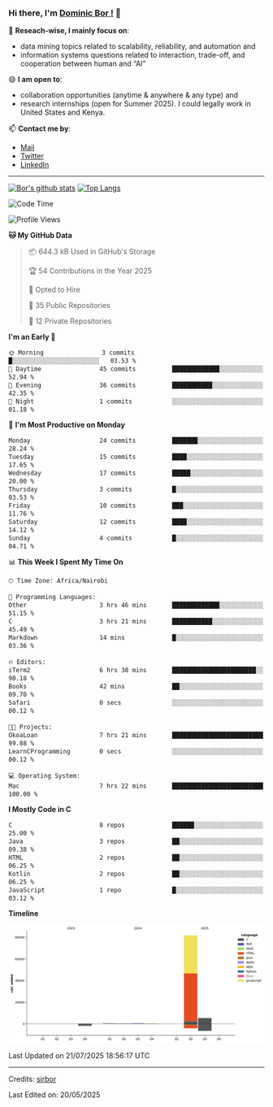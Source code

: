 ### Hi there, I'm [Dominic Bor !](https://www.dominicbor.me/) 👋

🔭 **Reseach-wise, I mainly focus on**:

- data mining topics related to scalability, reliability, and automation and
- information systems questions related to interaction, trade-off, and cooperation between human and “AI”

😄 **I am open to**:

- collaboration opportunities (anytime & anywhere & any type) and
- research internships (open for Summer 2025). I could legally work in United States and Kenya.

📫 **Contact me by**:

- [Mail](mailto:dominicbor@icloud.com)
- [Twitter](https://twitter.com/Kd_Bpr)
- [LinkedIn](https://www.linkedin.com/in/sirbor/)

---

[![Bor's github stats](https://github-readme-stats.vercel.app/api?username=sirbor&theme=material-palenight&count_private=true&hide=contribs)](https://github.com/anuraghazra/github-readme-stats)
[![Top Langs](https://github-readme-stats.vercel.app/api/top-langs/?username=sirbor&theme=material-palenight&hide=Jupyter&layout=compact)](https://github.com/anuraghazra/github-readme-stats)

<!--START_SECTION:waka-->
![Code Time](http://img.shields.io/badge/Code%20Time-921%20hrs%206%20mins-blue)

![Profile Views](http://img.shields.io/badge/Profile%20Views-0-blue)

**🐱 My GitHub Data** 

> 📦 644.3 kB Used in GitHub's Storage 
 > 
> 🏆 54 Contributions in the Year 2025
 > 
> 💼 Opted to Hire
 > 
> 📜 35 Public Repositories 
 > 
> 🔑 12 Private Repositories 
 > 
**I'm an Early 🐤** 

```text
🌞 Morning                3 commits           █░░░░░░░░░░░░░░░░░░░░░░░░   03.53 % 
🌆 Daytime                45 commits          █████████████░░░░░░░░░░░░   52.94 % 
🌃 Evening                36 commits          ███████████░░░░░░░░░░░░░░   42.35 % 
🌙 Night                  1 commits           ░░░░░░░░░░░░░░░░░░░░░░░░░   01.18 % 
```
📅 **I'm Most Productive on Monday** 

```text
Monday                   24 commits          ███████░░░░░░░░░░░░░░░░░░   28.24 % 
Tuesday                  15 commits          ████░░░░░░░░░░░░░░░░░░░░░   17.65 % 
Wednesday                17 commits          █████░░░░░░░░░░░░░░░░░░░░   20.00 % 
Thursday                 3 commits           █░░░░░░░░░░░░░░░░░░░░░░░░   03.53 % 
Friday                   10 commits          ███░░░░░░░░░░░░░░░░░░░░░░   11.76 % 
Saturday                 12 commits          ████░░░░░░░░░░░░░░░░░░░░░   14.12 % 
Sunday                   4 commits           █░░░░░░░░░░░░░░░░░░░░░░░░   04.71 % 
```


📊 **This Week I Spent My Time On** 

```text
🕑︎ Time Zone: Africa/Nairobi

💬 Programming Languages: 
Other                    3 hrs 46 mins       █████████████░░░░░░░░░░░░   51.15 % 
C                        3 hrs 21 mins       ███████████░░░░░░░░░░░░░░   45.49 % 
Markdown                 14 mins             █░░░░░░░░░░░░░░░░░░░░░░░░   03.36 % 

🔥 Editors: 
iTerm2                   6 hrs 38 mins       ███████████████████████░░   90.18 % 
Books                    42 mins             ██░░░░░░░░░░░░░░░░░░░░░░░   09.70 % 
Safari                   0 secs              ░░░░░░░░░░░░░░░░░░░░░░░░░   00.12 % 

🐱‍💻 Projects: 
OkoaLoan                 7 hrs 21 mins       █████████████████████████   99.88 % 
LearnCProgramming        0 secs              ░░░░░░░░░░░░░░░░░░░░░░░░░   00.12 % 

💻 Operating System: 
Mac                      7 hrs 22 mins       █████████████████████████   100.00 % 
```

**I Mostly Code in C** 

```text
C                        8 repos             ██████░░░░░░░░░░░░░░░░░░░   25.00 % 
Java                     3 repos             ██░░░░░░░░░░░░░░░░░░░░░░░   09.38 % 
HTML                     2 repos             ██░░░░░░░░░░░░░░░░░░░░░░░   06.25 % 
Kotlin                   2 repos             ██░░░░░░░░░░░░░░░░░░░░░░░   06.25 % 
JavaScript               1 repo              █░░░░░░░░░░░░░░░░░░░░░░░░   03.12 % 
```



**Timeline**

![Lines of Code chart](https://raw.githubusercontent.com/sirbor/sirbor/main/assets/bar_graph.png)


 Last Updated on 21/07/2025 18:56:17 UTC
<!--END_SECTION:waka-->
---

Credits: [sirbor](https://github.com/sirbor)

Last Edited on: 20/05/2025
